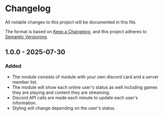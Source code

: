 # Changelog

All notable changes to this project will be documented in this file.

The format is based on [Keep a Changelog](https://keepachangelog.com/en/1.0.0/),
and this project adheres to [Semantic Versioning](https://semver.org/spec/v2.0.0.html).

## 1.0.0 - 2025-07-30

### Added
- The module consists of module with your own discord card and a server member list.
- The module will show each online user's status as well including games they are playing and content they are streaming.
- Discord API calls are made each minute to update each user's information.
- Styling will change depending on the user's status.